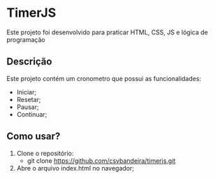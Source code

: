 # TimerJS

Este projeto foi desenvolvido para praticar HTML, CSS, JS e lógica de programação

## Descrição

Este projeto contém um cronometro que possui as funcionalidades:

- Iniciar;
- Resetar;
- Pausar;
- Continuar;

## Como usar?

1. Clone o repositório:
   - git clone https://github.com/csvbandeira/timerjs.git
2. Abre o arquivo index.html no navegador;
